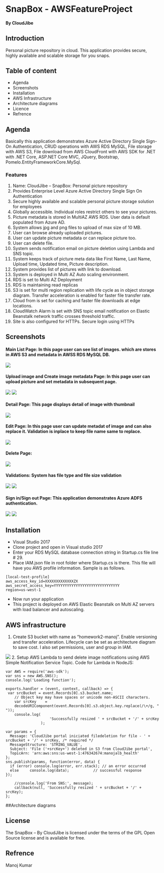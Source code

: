 
# SnapBox - AWSFeatureProject
####                                                                                                     By CloudJibe
## Introduction 
Personal picture repository in cloud. This application provides secure, highly available and scalable storage for you snaps.   

## Table of content
* Agenda
* Screenshots
* Installation
* AWS Infrastructure 
* Architecture diagrams
* Licence
* Refrence

## Agenda
Basically this application demonstrates Azure Active Directory Single Sign-On Authentication, CRUD operations with AWS RDS MySQL, File storage with AWS S3, File download from AWS CloudFront with AWS SDK for .NET with .NET Core, ASP.NET Core MVC, JQuery, Bootstrap, Pomelo.EntityFrameworkCore.MySql.

### Features
1.	Name: CloudJibe – SnapBox: Personal picture repository
2.	Provides Enterprise Level Azure Active Directory Single Sign On Authentication
3.	Secure highly available and scalable personal picture storage solution for employees
4.	Globally accessible. Individual roles restrict others to see your pictures.
5.	Picture metadata is stored in MultiAZ AWS RDS. User data is default populated from Azure AD.
6.	System allows jpg and png files to upload of max size of 10 MB.
7.	User can browse already uploaded pictures.
8.	User can update picture metadata or can replace picture too.
9.	User can delete file.
10.	System sends notification email on picture deletion using Lambda and SNS topic. 
11.	System keeps track of picture meta data like First Name, Last Name, Upload time, Updated time, Picture description.
12.	System provides list of pictures with link to download.
13.	System is deployed in Multi AZ Auto scaling environment.
14.	RDS is set to Multi AZ Deployment
15.	RDS is maintaining read replicas
16.	S3 is set for multi region replication with life cycle as in object storage diagram. Transfer acceleration is enabled for faster file transfer rate.
17.	Cloud from is set for caching and faster file downloads at edge locations.
18.	CloudWatch Alarm is set with SNS topic email notification on Elastic Beanstalk network traffic crosses threshold traffic.
19.	Site is also configured for HTTPs. Secure login using HTTPs


## Screenshots
#### Main List Page: In this page user can see list of images. which are stores in AWS S3 and metadata in AWSS RDS MySQL DB.
<img src="images/image_list.PNG">

#### Upload image and Create image metadata Page: In this page user can upload picture and set metadata in subsequent page.
<img src="images/create_image.PNG">
<img src="images/create_image_metadata.PNG">

#### Detail Page: This page displays detail of image with thumbnail
<img src="images/detail_image.PNG">

#### Edit Page: In this page user can update metadat of image and can also replace it. Validation is inplace to keep file name same to replace.
<img src="images/replace_image.PNG">

#### Delete Page:
<img src="images/rename_image.PNG">

#### Validations: System has file type and file size validation
<img src="images/validationfilesize.PNG">
<img src="images/validationfiletype.PNG">

#### Sign in/Sign out Page: This application demonstrates Azure ADFS authentication.
<img src="images/signin.PNG">
<img src="images/signout.PNG">

## Installation
* Visual Studio 2017
* Clone project and open in Visual studio 2017
* Enter your RDS MySQL database connection string in Startup.cs file line # 29.
* Place IAM.json file in root folder where Startup.cs is there. This file will have you AWS profile information. Sample is as follows.

```
[local-test-profile]
aws_access_key_id=XXXXXXXXXXXXXZX
aws_secret_access_key=YYYYYYYYYYYYYYYYYYYYYYYYYYYYYY
region=us-west-1
```   

* Now run your application
* This project is deployed on AWS Elastic Beanstalk on Multi AZ servers with load balancer and autoscaling.

## AWS infrastructure 
 1. Create S3 bucket with name as “homework2-manoj”. Enable versioning and transfer acceleration. Lifecycle can be set as architecture diagram to save cost. I also set permissions, user and group in IAM. 
<img src="images/S3-lifecycle.png"/>
 2. Setup AWS Lambda to send delete image notifications using AWS Simple Notification Service Topic. 
Code for Lambda in NodeJS:

```
var AWS = require('aws-sdk');
var sns = new AWS.SNS();
console.log('Loading function');

exports.handler = (event, context, callback) => {
 var srcBucket = event.Records[0].s3.bucket.name;   
    // Object key may have spaces or unicode non-ASCII characters.
    var srcKey    =
    decodeURIComponent(event.Records[0].s3.object.key.replace(/\+/g, " ")); 
    console.log(
                    'Successfully resized ' + srcBucket + '/' + srcKey 
                );
    
var params = {
  Message: 'CloudJibe portal iniciated filedeletion for file - ' + srcBucket + '/' + srcKey, /* required */
  MessageStructure: 'STRING_VALUE',
  Subject: 'File ('+srcKey+') deleted in S3 from CloudJibe portal',
  TopicArn: 'arn:aws:sns:us-west-1:476342674:manojalb_health'
};
sns.publish(params, function(error, data) {
  if (error) console.log(error, err.stack); // an error occurred
  else     console.log(data);           // successful response
});

    //console.log('From SNS:', message);
    callback(null, 'Successfully resized ' + srcBucket + '/' + srcKey);
};
```



##Architecture diagrams


## License
The SnapBox – By CloudJibe is licensed under the terms of the GPL Open Source license and is available for free.
## Refrence
Manoj Kumar


